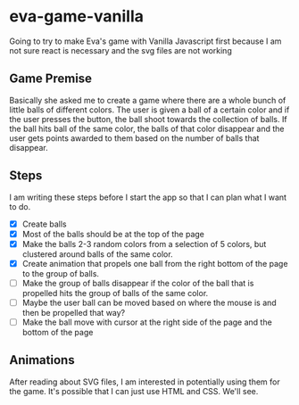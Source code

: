 # eva-game-vanilla

Going to try to make Eva's game with Vanilla Javascript first because I am not sure react is necessary and the svg files are not working

## Game Premise

Basically she asked me to create a game where there are a whole bunch of little balls of different colors. The user is given a ball of a certain color and if the user presses the button, the ball shoot towards the collection of balls. If the ball hits ball of the same color, the balls of that color disappear and the user gets points awarded to them based on the number of balls that disappear.

## Steps

I am writing these steps before I start the app so that I can plan what I want to do.

- [x] Create balls
- [x] Most of the balls should be at the top of the page
- [x] Make the balls 2-3 random colors from a selection of 5 colors, but clustered around balls of the same color.
- [x] Create animation that propels one ball from the right bottom of the page to the group of balls.
- [ ] Make the group of balls disappear if the color of the ball that is propelled hits the group of balls of the same color.
- [ ] Maybe the user ball can be moved based on where the mouse is and then be propelled that way?
- [ ] Make the ball move with cursor at the right side of the page and the bottom of the page

## Animations

After reading about SVG files, I am interested in potentially using them for the game.
It's possible that I can just use HTML and CSS. We'll see.
